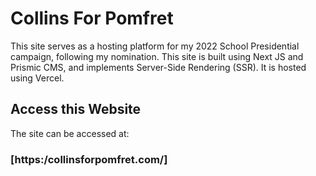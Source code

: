 # Collins For Pomfret

This site serves as a hosting platform for my 2022 School Presidential campaign, following my nomination. This site is built using Next JS and Prismic CMS, and implements Server-Side Rendering (SSR). It is hosted using Vercel.

## Access this Website
The site can be accessed at:
### [https:/collinsforpomfret.com/]




